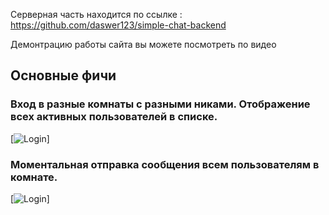 Серверная часть находится по ссылке : https://github.com/daswer123/simple-chat-backend

Демонтрацию работы сайта вы можете посмотреть по видео




## Основные фичи 
### Вход в разные комнаты с разными никами. Отображение всех активных пользователей в списке.
[![Login](https://j.gifs.com/2x0X7M.gif)]

### Моментальная отправка сообщения всем пользователям в комнате.
[![Login](https://j.gifs.com/vl3wZ8.gif)]
